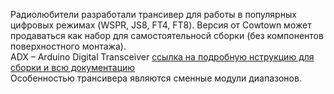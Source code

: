 Радиолюбители разработали трансивер для работы в популярных цифровых режимах (WSPR, JS8, FT4, FT8). Версия от Cowtown может продаваться как набор для самостоятельносй сборки (без компонентов поверхностного монтажа).  
ADX – Arduino Digital Transceiver  [ссылка на подробную нструкцию для сборки и всю документацию](https://github.com/WB2CBA/ADX)  
Особенностью трансивера являются сменные модули диапазонов.
